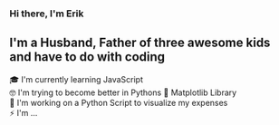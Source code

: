 ### Hi there, I'm Erik

## I'm a Husband, Father of three awesome kids and have to do with coding

🎓  I'm currently learning JavaScript  
🤓  I'm trying to become better in Pythons 🐍 Matplotlib Library  
🚧  I'm working on a Python Script to visualize my expenses  
⚡️  I'm ...  
